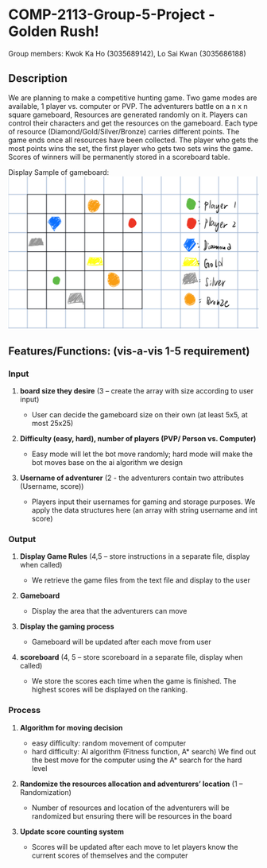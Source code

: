 # COMP-2113-Group-5-Project -Golden Rush!

Group members: Kwok Ka Ho (3035689142), Lo Sai Kwan (3035686188)

## Description
We are planning to make a competitive hunting game. Two game modes are available, 1 player vs. computer or PVP. The adventurers battle on a n x n square gameboard, Resources are generated randomly on it. Players can control their characters and get the resources on the gameboard. Each type of resource (Diamond/Gold/Silver/Bronze) carries different points. The game ends once all resources have been collected. The player who gets the most points wins the set, the first player who gets two sets wins the game. Scores of winners will be permanently stored in a scoreboard table.

Display Sample of gameboard:
![image](Display_view.png)

## Features/Functions: (vis-a-vis 1-5 requirement)

### Input
1) **board size they desire** (3 – create the array with size according to user input)
     - User can decide the gameboard size on their own (at least 5x5, at most 25x25)

2) **Difficulty (easy, hard), number of players (PVP/ Person vs. Computer)**
     - Easy mode will let the bot move randomly; hard mode will make the bot moves base on the ai algorithm we design

3) **Username of adventurer** (2 - the adventurers contain two attributes (Username, score))
     - Players input their usernames for gaming and storage purposes. We apply the data structures here (an array with string username and int score) 

### Output
1) **Display Game Rules** (4,5 – store instructions in a separate file, display when called) 
     - We retrieve the game files from the text file and display to the user 

2) **Gameboard**
     - Display the area that the adventurers can move

3) **Display the gaming process**
     - Gameboard will be updated after each move from user

4) **scoreboard** (4, 5 – store scoreboard in a separate file, display when called)
     - We store the scores each time when the game is finished. The highest scores will be displayed on the ranking.

### Process
1) **Algorithm for moving decision**
     * easy difficulty: random movement of computer
     * hard difficulty: AI algorithm (Fitness function, A* search)
     We find out the best move for the computer using the A* search for the hard level

2) **Randomize the resources allocation and adventurers’ location** (1 – Randomization)
     - Number of resources and location of the adventurers will be randomized but ensuring there will be resources in the board

3) **Update score counting system**
     - Scores will be updated after each move to let players know the current scores of themselves and the computer
